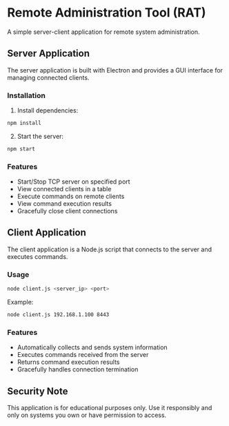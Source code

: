 # Remote Administration Tool (RAT)

A simple server-client application for remote system administration.

## Server Application

The server application is built with Electron and provides a GUI interface for managing connected clients.

### Installation

1. Install dependencies:

```bash
npm install
```

2. Start the server:

```bash
npm start
```

### Features

- Start/Stop TCP server on specified port
- View connected clients in a table
- Execute commands on remote clients
- View command execution results
- Gracefully close client connections

## Client Application

The client application is a Node.js script that connects to the server and executes commands.

### Usage

```bash
node client.js <server_ip> <port>
```

Example:

```bash
node client.js 192.168.1.100 8443
```

### Features

- Automatically collects and sends system information
- Executes commands received from the server
- Returns command execution results
- Gracefully handles connection termination

## Security Note

This application is for educational purposes only. Use it responsibly and only on systems you own or have permission to access.
